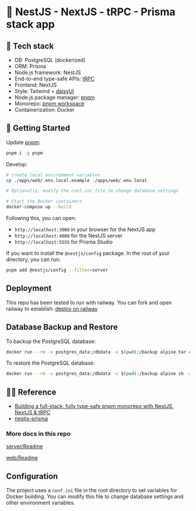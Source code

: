 # 🎏 NestJS - NextJS - tRPC - Prisma stack app

## 🍰 Tech stack

- DB: PostgreSQL (dockerized)
- ORM: Prisma
- Node.js framework: NestJS
- End-to-end type-safe APIs: [tRPC](https://trpc.io/)
- Frontend: NextJS
- Style: Tailwind + [daisyUI](https://daisyui.com/)
- Node.js package manager: [pnpm](https://pnpm.io)
- Monorepo: [pnpm workspace](https://pnpm.io/workspaces)
- Containerization: Docker

## 🥕 Getting Started

Update [pnpm](https://pnpm.io):

```sh
pnpm i -g pnpm
```

Develop:

```sh
# create local environment variables
cp ./apps/web/.env.local.example ./apps/web/.env.local

# Optionally, modify the conf.ini file to change database settings

# Start the Docker containers
docker-compose up --build
```

Following this, you can open:
- `http://localhost:3000` in your browser for the NextJS app
- `http://localhost:4000` for the NestJS server
- `http://localhost:5555` for Prisma Studio

If you want to install the `@nestjs/config` package. In the root of your directory, you can run:

```sh
pnpm add @nestjs/config --filter=server
```

## Deployment

This repo has been tested to run with railway.
You can fork and open railway to establish:
[deploy on railway](https://railway.app)

## Database Backup and Restore

To backup the PostgreSQL database:

```sh
docker run --rm -v postgres_data:/dbdata -v $(pwd):/backup alpine tar cvf /backup/backup.tar /dbdata
```

To restore the PostgreSQL database:

```sh
docker run --rm -v postgres_data:/dbdata -v $(pwd):/backup alpine sh -c "cd /dbdata && tar xvf /backup/backup.tar --strip 1"
```

## 🧚‍♀️ Reference

- [Building a full-stack, fully type-safe pnpm monorepo with NestJS, NextJS & tRPC](https://www.tomray.dev/nestjs-nextjs-trpc)
- [nestjs-prisma](https://www.tomray.dev/nestjs-prisma)

### More docs in this repo

[server/Readme](/apps/server/README.md)

[web/Readme](/apps/web/README.md)

## Configuration

The project uses a `conf.ini` file in the root directory to set variables for Docker building. You can modify this file to change database settings and other environment variables.
